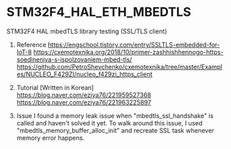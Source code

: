 # STM32F4_HAL_ETH_MBEDTLS
STM32F4 HAL mbedTLS library testing (SSL/TLS client)

1. Reference 
https://engschool.tistory.com/entry/SSLTLS-embedded-for-IoT-8
https://cxemotexnika.org/2018/10/primer-zashhishhennogo-https-soedineniya-s-ispolzovaniem-mbed-tls/
https://github.com/PetroShevchenko/cxemotexnika/tree/master/Examples/NUCLEO_F429ZI/nucleo_f429zi_https_client

2. Tutorial [Written in Korean]
https://blog.naver.com/eziya76/221959527368
https://blog.naver.com/eziya76/221963225897

3. Issue
I found a memory leak issue when "mbedtls_ssl_handshake" is called and haven't solved it yet.
To walk around this issue, I used "mbedtls_memory_buffer_alloc_init" and recreate SSL task whenever memory error happens.
